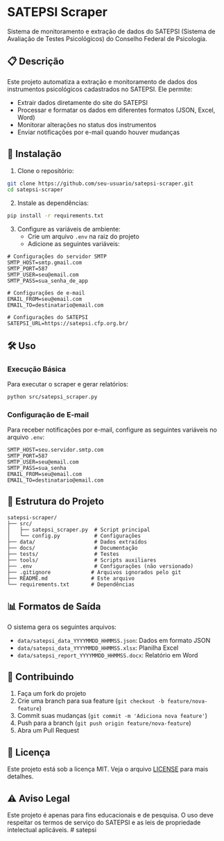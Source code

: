# SATEPSI Scraper

Sistema de monitoramento e extração de dados do SATEPSI (Sistema de Avaliação de Testes Psicológicos) do Conselho Federal de Psicologia.

## 📋 Descrição

Este projeto automatiza a extração e monitoramento de dados dos instrumentos psicológicos cadastrados no SATEPSI. Ele permite:

- Extrair dados diretamente do site do SATEPSI
- Processar e formatar os dados em diferentes formatos (JSON, Excel, Word)
- Monitorar alterações no status dos instrumentos
- Enviar notificações por e-mail quando houver mudanças

## 🚀 Instalação

1. Clone o repositório:
```bash
git clone https://github.com/seu-usuario/satepsi-scraper.git
cd satepsi-scraper
```

2. Instale as dependências:
```bash
pip install -r requirements.txt
```

3. Configure as variáveis de ambiente:
   - Crie um arquivo `.env` na raiz do projeto
   - Adicione as seguintes variáveis:

```env
# Configurações do servidor SMTP
SMTP_HOST=smtp.gmail.com
SMTP_PORT=587
SMTP_USER=seu@email.com
SMTP_PASS=sua_senha_de_app

# Configurações de e-mail
EMAIL_FROM=seu@email.com
EMAIL_TO=destinatario@email.com

# Configurações do SATEPSI
SATEPSI_URL=https://satepsi.cfp.org.br/
```

## 🛠️ Uso

### Execução Básica

Para executar o scraper e gerar relatórios:

```bash
python src/satepsi_scraper.py
```

### Configuração de E-mail

Para receber notificações por e-mail, configure as seguintes variáveis no arquivo `.env`:

```env
SMTP_HOST=seu.servidor.smtp.com
SMTP_PORT=587
SMTP_USER=seu@email.com
SMTP_PASS=sua_senha
EMAIL_FROM=seu@email.com
EMAIL_TO=destinatario@email.com
```

## 📁 Estrutura do Projeto

```
satepsi-scraper/
├── src/
│   ├── satepsi_scraper.py  # Script principal
│   └── config.py           # Configurações
├── data/                   # Dados extraídos
├── docs/                   # Documentação
├── tests/                  # Testes
├── tools/                  # Scripts auxiliares
├── .env                    # Configurações (não versionado)
├── .gitignore             # Arquivos ignorados pelo git
├── README.md              # Este arquivo
└── requirements.txt       # Dependências
```

## 📊 Formatos de Saída

O sistema gera os seguintes arquivos:

- `data/satepsi_data_YYYYMMDD_HHMMSS.json`: Dados em formato JSON
- `data/satepsi_data_YYYYMMDD_HHMMSS.xlsx`: Planilha Excel
- `data/satepsi_report_YYYYMMDD_HHMMSS.docx`: Relatório em Word

## 🤝 Contribuindo

1. Faça um fork do projeto
2. Crie uma branch para sua feature (`git checkout -b feature/nova-feature`)
3. Commit suas mudanças (`git commit -m 'Adiciona nova feature'`)
4. Push para a branch (`git push origin feature/nova-feature`)
5. Abra um Pull Request

## 📝 Licença

Este projeto está sob a licença MIT. Veja o arquivo [LICENSE](LICENSE) para mais detalhes.

## ⚠️ Aviso Legal

Este projeto é apenas para fins educacionais e de pesquisa. O uso deve respeitar os termos de serviço do SATEPSI e as leis de propriedade intelectual aplicáveis. # satepsi
